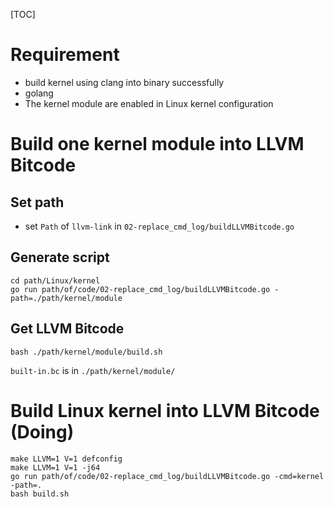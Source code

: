 [TOC]

# Requirement
- build kernel using clang into binary successfully
- golang
- The kernel module are enabled in Linux kernel configuration

# Build one kernel module into LLVM Bitcode

## Set path

- set `Path` of `llvm-link` in `02-replace_cmd_log/buildLLVMBitcode.go`

## Generate script
```
cd path/Linux/kernel
go run path/of/code/02-replace_cmd_log/buildLLVMBitcode.go -path=./path/kernel/module
```

## Get LLVM Bitcode
```
bash ./path/kernel/module/build.sh
```
`built-in.bc` is in `./path/kernel/module/`

# Build Linux kernel into LLVM Bitcode (Doing)


```shell
make LLVM=1 V=1 defconfig
make LLVM=1 V=1 -j64
go run path/of/code/02-replace_cmd_log/buildLLVMBitcode.go -cmd=kernel -path=.
bash build.sh
```
